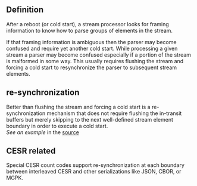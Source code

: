 ## Definition
After a reboot (or cold start), a stream processor looks for framing information to know how to parse groups of elements in the stream. 

If that framing information is ambiguous then the parser may become confused and require yet another cold start. While processing a given stream a parser may become confused especially if a portion of the stream is malformed in some way. This usually requires flushing the stream and forcing a cold start to resynchronize the parser to subsequent stream elements. 

## re-synchronization
Better than flushing the stream and forcing a cold start is a re-synchronization mechanism that does not require flushing the in-transit buffers but merely skipping to the next well-defined stream element boundary in order to execute a cold start.   
_See an example_ in the [source](https://github.com/WebOfTrust/ietf-cesr/blob/main/draft-ssmith-cesr.md#cold-start-stream-parsing-problem)

## CESR related
Special CESR count codes support re-synchronization at each boundary between interleaved CESR and other serializations like JSON, CBOR, or MGPK.